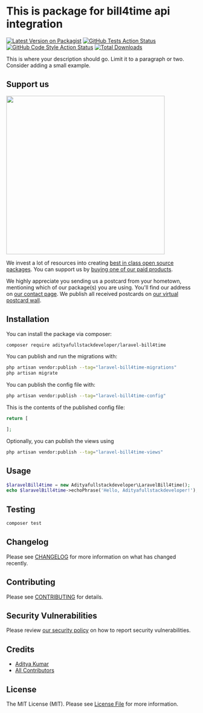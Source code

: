 # This is package for bill4time api integration

[![Latest Version on Packagist](https://img.shields.io/packagist/v/adityafullstackdeveloper/laravel-bill4time.svg?style=flat-square)](https://packagist.org/packages/adityafullstackdeveloper/laravel-bill4time)
[![GitHub Tests Action Status](https://img.shields.io/github/actions/workflow/status/adityafullstackdeveloper/laravel-bill4time/run-tests.yml?branch=main&label=tests&style=flat-square)](https://github.com/adityafullstackdeveloper/laravel-bill4time/actions?query=workflow%3Arun-tests+branch%3Amain)
[![GitHub Code Style Action Status](https://img.shields.io/github/actions/workflow/status/adityafullstackdeveloper/laravel-bill4time/fix-php-code-style-issues.yml?branch=main&label=code%20style&style=flat-square)](https://github.com/adityafullstackdeveloper/laravel-bill4time/actions?query=workflow%3A"Fix+PHP+code+style+issues"+branch%3Amain)
[![Total Downloads](https://img.shields.io/packagist/dt/adityafullstackdeveloper/laravel-bill4time.svg?style=flat-square)](https://packagist.org/packages/adityafullstackdeveloper/laravel-bill4time)

This is where your description should go. Limit it to a paragraph or two. Consider adding a small example.

## Support us

[<img src="https://github-ads.s3.eu-central-1.amazonaws.com/laravel-bill4time.jpg?t=1" width="419px" />](https://spatie.be/github-ad-click/laravel-bill4time)

We invest a lot of resources into creating [best in class open source packages](https://spatie.be/open-source). You can support us by [buying one of our paid products](https://spatie.be/open-source/support-us).

We highly appreciate you sending us a postcard from your hometown, mentioning which of our package(s) you are using. You'll find our address on [our contact page](https://spatie.be/about-us). We publish all received postcards on [our virtual postcard wall](https://spatie.be/open-source/postcards).

## Installation

You can install the package via composer:

```bash
composer require adityafullstackdeveloper/laravel-bill4time
```

You can publish and run the migrations with:

```bash
php artisan vendor:publish --tag="laravel-bill4time-migrations"
php artisan migrate
```

You can publish the config file with:

```bash
php artisan vendor:publish --tag="laravel-bill4time-config"
```

This is the contents of the published config file:

```php
return [

];
```

Optionally, you can publish the views using

```bash
php artisan vendor:publish --tag="laravel-bill4time-views"
```

## Usage

```php
$laravelBill4time = new Adityafullstackdeveloper\LaravelBill4time();
echo $laravelBill4time->echoPhrase('Hello, Adityafullstackdeveloper!');
```

## Testing

```bash
composer test
```

## Changelog

Please see [CHANGELOG](CHANGELOG.md) for more information on what has changed recently.

## Contributing

Please see [CONTRIBUTING](CONTRIBUTING.md) for details.

## Security Vulnerabilities

Please review [our security policy](../../security/policy) on how to report security vulnerabilities.

## Credits

- [Aditya Kumar](https://github.com/adityafullstackdeveloper)
- [All Contributors](../../contributors)

## License

The MIT License (MIT). Please see [License File](LICENSE.md) for more information.
